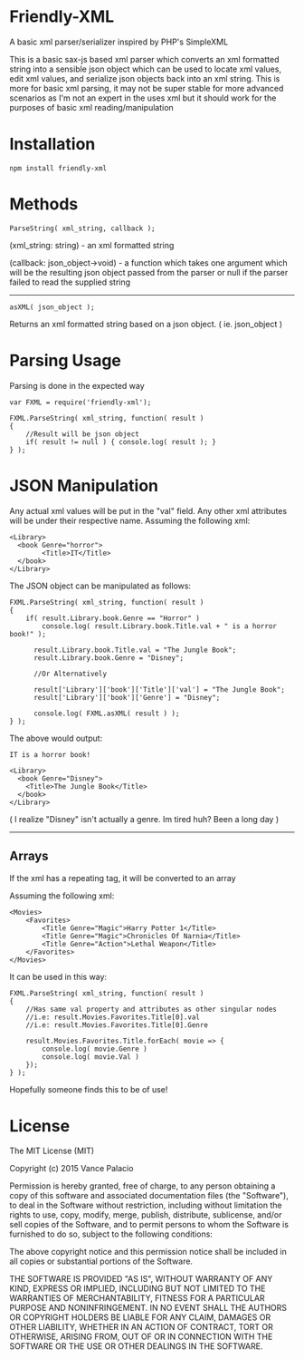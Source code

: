 # Friendly-XML
A basic xml parser/serializer inspired by PHP's SimpleXML

This is a basic sax-js based xml parser which converts an xml formatted string into a sensible json object which can be used to locate xml values, edit xml values, and serialize json objects back into an xml string. This is more for basic xml parsing, it may not be super stable for more advanced scenarios as I'm not an expert in the uses xml but it should work for the purposes of basic xml reading/manipulation

# Installation

	npm install friendly-xml

# Methods

	ParseString( xml_string, callback );

(xml_string: string) - an xml formatted string

(callback: json_object->void) - a function which takes one argument which will be the resulting json object passed from the parser or null if the parser failed to read the supplied string

---
	
	asXML( json_object );

Returns an xml formatted string based on a json object. ( ie. json_object )

# Parsing Usage

Parsing is done in the expected way

	var FXML = require('friendly-xml');

	FXML.ParseString( xml_string, function( result )
	{
		//Result will be json object
		if( result != null ) { console.log( result ); }
	} );

# JSON Manipulation

Any actual xml values will be put in the "val" field. Any other xml attributes will be under their respective name.
Assuming the following xml:

	<Library>
	  <book Genre="horror">
			<Title>IT</Title>
	  </book>
	</Library>

The JSON object can be manipulated as follows:

	FXML.ParseString( xml_string, function( result )
	{
		if( result.Library.book.Genre == "Horror" )
			console.log( result.Library.book.Title.val + " is a horror book!" );
			
		  result.Library.book.Title.val = "The Jungle Book";
		  result.Library.book.Genre = "Disney";
		  
		  //Or Alternatively
		  
		  result['Library']['book']['Title']['val'] = "The Jungle Book";
		  result['Library']['book']['Genre'] = "Disney";
		  
		  console.log( FXML.asXML( result ) );
	} );

The above would output:

	IT is a horror book!

	<Library>
	  <book Genre="Disney">
		<Title>The Jungle Book</Title>
	  </book>
	</Library>

( I realize "Disney" isn't actually a genre. Im tired huh? Been a long day )

---
## Arrays
If the xml has a repeating tag, it will be converted to an array

Assuming the following xml:

	<Movies>
		<Favorites>
			<Title Genre="Magic">Harry Potter 1</Title>
			<Title Genre="Magic">Chronicles Of Narnia</Title>
			<Title Genre="Action">Lethal Weapon</Title>
		</Favorites>
	</Movies>

It can be used in this way:

	FXML.ParseString( xml_string, function( result )
	{
		//Has same val property and attributes as other singular nodes 
		//i.e: result.Movies.Favorites.Title[0].val
		//i.e: result.Movies.Favorites.Title[0].Genre

		result.Movies.Favorites.Title.forEach( movie => {
			console.log( movie.Genre )
			console.log( movie.Val )
		});
	} );

Hopefully someone finds this to be of use!

# License

The MIT License (MIT)

Copyright (c) 2015 Vance Palacio

Permission is hereby granted, free of charge, to any person obtaining a copy of this software and associated documentation files (the "Software"), to deal in the Software without restriction, including without limitation the rights to use, copy, modify, merge, publish, distribute, sublicense, and/or sell copies of the Software, and to permit persons to whom the Software is furnished to do so, subject to the following conditions:

The above copyright notice and this permission notice shall be included in all copies or substantial portions of the Software.

THE SOFTWARE IS PROVIDED "AS IS", WITHOUT WARRANTY OF ANY KIND, EXPRESS OR IMPLIED, INCLUDING BUT NOT LIMITED TO THE WARRANTIES OF MERCHANTABILITY, FITNESS FOR A PARTICULAR PURPOSE AND NONINFRINGEMENT. IN NO EVENT SHALL THE AUTHORS OR COPYRIGHT HOLDERS BE LIABLE FOR ANY CLAIM, DAMAGES OR OTHER LIABILITY, WHETHER IN AN ACTION OF CONTRACT, TORT OR OTHERWISE, ARISING FROM, OUT OF OR IN CONNECTION WITH THE SOFTWARE OR THE USE OR OTHER DEALINGS IN THE SOFTWARE.
